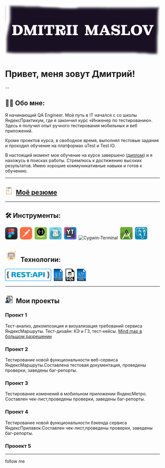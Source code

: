 ![Header](https://github.com/QAMaslov/QAMaslov/blob/main/assets/header_1.jpg)

# Привет, меня зовут Дмитрий!

--

## :man_technologist: Обо мне:

Я начинающий QA Engineer. Мой путь в IT начался с со школы ЯндексПрактикум, где я закончил курс «Инженер по тестированию». Здесь я получил опыт ручного  тестирования мобильных и веб приложений. 

Кроме проектов курса, в свободное время, выполнял тестовые задания и проходил обучение на платформах uTest  и Test IO.

В настоящий момент мое обучение на курсе завершено ([диплом](https://github.com/QAMaslov/QAMaslov/blob/main/assets/Dmitrii%20Maslov_20232QA01427.pdf)) 
и я нахожусь в поисках работы. Стремлюсь к достижению высоких результатов. Имею хорошие коммуникативные навыки и готов к обучению.

---

## <img src="https://github.com/QAMaslov/QAMaslov/blob/main/assets/cv%20-icon.png" title="CV" alt="CV" width="25" height="25"/>&nbsp; [Моё резюме](https://github.com/QAMaslov/QAMaslov/blob/main/assets/DmitriiMaslov_QA_CV.pdf)

---

## 🛠 Инструменты:

<div>
<img src="https://github.com/QAMaslov/QAMaslov/blob/main/assets/Figma%20-icon.png" title="Figma" alt="Figma" width="40" height="40"/>&nbsp;
<img src="https://github.com/QAMaslov/QAMaslov/blob/main/assets/postman-icon.png" title="Postman" alt="Postman" width="40" height="40"/>&nbsp;
<img src="https://github.com/QAMaslov/QAMaslov/blob/main/assets/swagger-icon.png" title="Swagger" alt="Swagger" width="40" height="40"/>&nbsp;
<img src="https://github.com/QAMaslov/QAMaslov/blob/main/assets/CharlesProxy-icon.png" title="CharlesProxy" alt="CharlesProxy" width="40" height="40"/>&nbsp;
<img src="https://github.com/QAMaslov/QAMaslov/blob/main/assets/youtrack-icon.png" title="Youtrack" alt="Youtack" width="40" height="40"/>&nbsp; <img src="https://github.com/QAMaslov/QAMaslov/blob/main/assets/Cygwin-logo.ico" title="Cygwin-Terminal" alt="Cygwin-Terminal" width="40" height="40"/>&nbsp;
<img src="https://github.com/QAMaslov/QAMaslov/blob/main/assets/android-studio%20(1).png" title="AndroidStudio" alt="AndroidStudio" width="40" height="40"/>&nbsp;
<img src="https://github.com/QAMaslov/QAMaslov/blob/main/assets/postgreSQL%20-%20icon.jpg" title="postgreSQL" alt="AndroipostgreSQL" width="40" height="40"/>&nbsp;
</div>

## <img src="https://github.com/QAMaslov/QAMaslov/blob/main/assets/monitor-icon.png" title="monitor" alt="monitor" width="40" height="40"/>&nbsp; Технологии:

<img src="https://github.com/QAMaslov/QAMaslov/blob/main/assets/restapi.png" title="Rest" alt="rest" width="150" height="40"/>&nbsp;
<img src="https://github.com/QAMaslov/QAMaslov/blob/main/assets/json-file%20symbol.png" title="json" alt="json" width="30" height="40"/>&nbsp;
<img src="https://github.com/QAMaslov/QAMaslov/blob/main/assets/sql-file-format-symbol.png" title="SQL" alt="SQL" width="30" height="40"/>&nbsp;
<img src="https://github.com/QAMaslov/QAMaslov/blob/main/assets/xml%20file%20symbol.png" title="XML" alt="XML" width="30" height="40"/>&nbsp;
</div>

---

## <img src="https://github.com/QAMaslov/QAMaslov/blob/main/assets/project-icon.png" title="project" alt="project" width="25" height="25"/>&nbsp; Мои проекты 

### Проект 1

Тест-анализ, декомпозиция и визуализация требований сервиса ЯндексМаршруты.
Тест-дизайн: КЭ и ГЗ, тест-кейсы.
 [Mind map в большом разрешении](https://viewer.diagrams.net/?highlight=0000ff&edit=_blank&layers=1&nav=1&title=yandex-routes-mindmap%20%D0%BF%D1%80%D0%BE%D0%B5%D0%BA%D1%82.drawio#R%3Cmxfile%20pages%3D%222%22%3E%3Cdiagram%20name%3D%22%D0%BA%D0%B0%D1%80%D1%88%D0%B5%D1%80%D0%B8%D0%BD%D0%B3%22%20id%3D%22bljlZVKTWj1k0_jk0uin%22%3E7V1bc9s4lv4t%2B%2BCqnamyChcSJB9pSU7v9M4k2%2Bmdne6XLtmSE8%2B4rYzidCf965ciCfDgQgmyBAISmAdHpkmK0ndwcM53bld0%2BuvXN5vFp49%2FXS9XT1cELb9e0dkVISRFWfXf9si35ghmKWuOfNg8Lttj3YH3j3%2Bs2oOoPfrlcbn6LJ34sl4%2FvTx%2Bkg%2Fer5%2BfV%2Fcv0rHFZrP%2BXT7tYf0kv%2BunxYeVduD9%2FeJJP%2Fp%2Fj8uXj83RnGTd8e9Wjx8%2B8nfGrGj%2B8uuCn9x%2Bks8fF8v17%2BAQnV%2FR6Wa9fmle%2Ffp1unrafnv8eykeyp8%2F%2F9enj7cvP%2F%2FtDf3b%2Fz79K0mvm5vdHnKJ%2BAib1fPLaW9N2o%2F28o1%2FX6tl9fW1vz6vn6v%2FbjbrL8%2FL1fY2qPptvXn5uP6wfl48%2Ffd6%2Fak6iKuD%2F1y9vHxrwV98eVlXhz6%2B%2FPrU%2FnX19fHlH%2B3l29c%2FbV9P0va32Vfwp9k3%2Fsvzy%2BbbP%2FgNtr%2BAq7a%2FdpfVv%2FHrLL%2Br9jv9vP6yuV%2FtOC9pRXax%2BbDadb9WnLbfHpC7Fok3q%2FWvq%2BohqxM2q6fFy%2BNvsnAuWhn%2FIM4Tl75bP1afgyC%2BILNWGNvlSHMk36J50PaqThqqF%2BAxukO1jBwgL3RQecEHyIsb3F3jmVK%2FeLYf87fF05f2I1xV32Z5u%2F15M6t%2FJvXPtP5ZXlWY5NWnRNtfi2l9ENUHm585eE3rn6T%2BeaPJTSckW5R%2F%2F%2Fj4snr%2FaVFj8nu1FckCsdjct8Ky%2FSZvHh6fnqbrp%2FWmvhVd5ghldHt8%2FfwCjj%2FU%2F6rjn18263%2BtwF%2FKFKHkcKn5bbV5WX3dKQ%2FtX2mi4Mra33%2Fv9iDMN5aPYP9JUL8ISeAfinS6c%2BV2i3TeHT3BQg5DiWeWShwnxamX%2FVGYsREzC8xQUJhlRo1a5FyjNiqx0ahCVUIdW3Ade0KF6UrN4eDUXO51yaDDloy2L6H6n2GHS1f5MqmOf9gslo8raZcrsiXKstMvwMJ2ARIa1AIsjAvw5pYvt%2Br1vP6pLMPGvKntmca8kS5B4JJmLd%2FUf50CS2nertxujef8VgT8nAOzSrxXAt5lBnRF8y5pd5%2Fu2cStmnNuXZpYDw8rdn9vEtllVtwhl6YURkxWMiRNJ6lnNcPZjVHPHK1nMGeF9isaFpSi4Q9u0DSKXkmBdmkWa6MqMuA%2FEXDmDVAeyk0Y0EBTSZm5dLBsxEITspzcUcaG1AxplgypGcrNL%2B%2Fev5%2F%2B8fz4w7%2Fffvn7P9%2Byn79dp341g1%2BjHdvSZTj1ZrWbUdPt7QFQ8%2Fft47A0qZmGajXmDKi5W4OdVhDws9aSJa5%2Fcs%2BrPa2%2BtmxewwvFfcSZGTgHg6vqZyhmnUMnHSfdVc1bl1OXSnmFK7VsVLwFy%2BjCpeK9rnSqpHhxysgEeTfK%2FHBc5xvcwLYkC0lPrS%2FMdPg1RVgSrCTL%2BI4%2BECOO%2FZBuMQjRQDEVXYjw4ELUwwLeal6%2BMPhrLqFjCxrXv3qNAbXAqQgCOYlE9hEaBqI57VI3HyrBS4rMPx9wVrzjiTUA%2F6b3250sLK4eFyNqNt5CWLwLf3BVud4AP4ECmqR0oA5dKTctH8B7QIXonvFZWTv7F%2FSp1xW1tYdOHmzusYeSQt4wE5xPqHKb0xlERn7lEugVa2BxfvJssKPILZ0bjoeRtAaNBrbJUbceBHuqvoybu0316sP2FYhBwKBDDtITBgg0%2BHQrEoXTSlgy4WkY%2FnbfHmZUCf%2FWYkAAGdlyn7XpU9bGUJFwsvNS4ZOdfpIR714hp80OQC9ixCgJADE%2Ffvz5sn%2F2%2BysZytrNZWs3JdbWruFmRDGdmX6z5jtyxiVyN0FSIjDPSMkQuOlJZdJzEurEok4TKRlJhL%2BYgpvP2uyFLvLWY2aEkrrgU8ExhaikeSc83jQcNbMnLS4ZwAVr6W9MlgRxVSqLiigFECfwXLZIgM4KNCjQZpfbSyLKibcX%2Fi3C7cX4acNK3OePrS4yXVtPee6mnt8JS2hgLum8PaieKRZlKTlz1WlTclXecOdA%2FKkEF3LdX51ZbSBSTup8XNzS4mbV4h7SLzQv7phLQ7gpuVcpnDxr4TilQMxKwSbLaSc5A%2FObWvc%2FBXlJjRtZ37%2FVAnrY60LXapKzACwuM5W3fzPAWkz%2FFlj4UCqg8FBZa88121svNcjdFxCEJBUZLQKQih5mb6otc8WVgwQvLyiJBLi0wP4pWdpD6kHVnUt5OGZ3aS%2FffrHEn2ZRJSG4S1nMFhWztKi8BTZ3PrYjiwpmdzcp5Q093x7J47WrUhqCXdWTZKnnAVUbJFv8uv22n%2B8%2BfxJf1OXhpKZG4qLwHlJJXtljZHZYg5GJKabdhNJEpV0KzGpRXou2JfedRlBM8pmJ%2FmwY7ssUoSREERoLOw7cz21z8pOhcvKJkoOG88QyJ99wLzUBHBXqvRzH5BK%2FxuLJyr9f02hLrQ1erPKHbWcAQ21wtlqwlQPx5sWje8X79HWOZpHEhD%2BS0JpsaJHM9W3Wg4yeVtZeK%2FFnJaNkKBlVquVxrsmo625zu%2BstTtU%2BUJNBdp%2Bv7h4GkYvhUSyS122j%2B%2B%2FkWGOlPZkInv23h4cH0tPqht1tu98axeXhYVkM2%2BwCJ9SzWc53VzP9wpuYNEcIktyplmCx6zPZdWqCp8EYOLyt0oIJOo%2BQqCXAhZxrFyqJLzBMwtoLLT%2BCcyY3VHklSm%2B4SoAt5TV3Ja%2FkSHlt%2BIgCkIMlaAPRZO22rR9ujpZdaxEMpQ3r2QhiltgJIpeX0wviQG2UT%2BUvDmg%2F7beriTe7%2BjjMEx%2FuWCC1xswQXzK37wyrQDz12zX5XEALq5tU6jc37lxAC0w9nhWj6g20k9P1x4EWc9cTe9DCSkNNY256Yg9aWOXgTKcQRtB00MLqRM68dL04O9DCyiljXsJm3r78sOqm2G5iZFwxzQ1xYEtmpDZslloeFmgjtWE1cyCwpdaT8UxApAAGMhIQGmAggiBqjIxzRLw3knl4uL8vChMVTRkt6NJluKDgadxtuOA69d%2BWhJ0VOyKDtlw9LL7UmbknXsSZbSSgCMyXOyvWJDgwA1PIZ8WmBAdmWDZRdlYsS3BghsVzZjGzL9agEd4rPxTUiNnA3dEyr0nKgdV4SiKOSzvV31g8hpThV%2F6n4mVnRd8MpT8LW%2F0ZVu5DdlasTnBgBqZWz4rtCQ5MEhaYZ5XgEhyYYQUJs5HaOQbMsBJisrOidnyBRlBg%2BtTUYXenz1GCCZHtsMmL9TMSIvsZ15gQz35G3lM5BvvWNuDtmLCsDW%2BXul7KsZDuPkaxgIMYBuuo5jFGQjC3iLhMkBx79z55GrLaKBuWwWBQlVWCOJnoYIxBU9QSFIo5Xt4hQUmZLZTEGZT9LJAoixKLHSzqaDDC1svNHUamtpZKmDkBCzAedDAKYAX1tJdUNrJmo1SKZePZtnBuHdt3h5SpnyQsVhbtq1wMMgwaHXtK2x06poQb0JO92490hu1icSHWLcHc4WJo%2FsebRDTN3%2BgshUXVSB49QjQjfoBhJEGhaG%2BxuwPR0LNohuSW1zybzZyvxk33V044ONStE04i%2FFMJFLU%2B9QYOYxA3mXLB3KHkEU%2Bzk9%2Bxa%2ButNLToG9cCx%2F3AyUG3k2G7qoQj%2BszaPGPOJL%2Bfctrp4LSGtHE%2Bh75GlEUkhGfv4HhkWDiQFZnVTVM0iQIPAFrqSjp4ptmcuXwanDUp1u9QnVTCkdHr1FpInfVLKUw0G4RIgAw7kGyvIAmHExJwg0AYTkLGNeE8pbcNtuihxJhBqXQaQsCWayokIvBS7%2BAZSLDtz3bTruNuRM%2B4uVRAMM%2FL9weIgfEi7N9f1lskUPdSt6vgvqwMYax3WAJ3%2FESyFTszdQZUaQY205tWBe9ZunNwGqC1u%2B0b1pAQoBrgYxu3e9NEEn1X6J4qAzeUqfhoZJmnOe6T5Sx1JctmfrDQTbejvR1V7BTvmzdFMzh4CRAR6BkKEUdy5dMOGS1l70ixR8USml5J%2FhUccwclVZmqJ0JE%2BmeEM1lP%2BH2m8jKGl%2FAhUrWjO4lmSRWWKwojZ0uqh8gdjS0VvIznyQhnx7utZaB5VVvL0DjlQvHgg9n9wWFkd0dLa7S0DpRkmvu2s8wU92hnjXbWWS4ojC1XlEM7ayy5NZyHWofOoqVFWEW3GOl27ojnIXiG1cMJ84rSEc%2FX4UnDqgPEPFt%2FxPOVeIZVCojRWKV7HJ4kMDx7Uj2xye8E6bjbc4qtfUuE9S6G5SrReeFfIq10At7KnQm8TFf5MjGZwDm5o27nR6Qok0zgxHbybeqKHhG29biEpbaIxHYJ47BqQMVonBHPV%2BIZVhkoRmNR73F4htWxDaOzqusNDk8SnAl8VhSSP9xCo4rwWVFFHnELjBLiAcURtz37Xlgt9MSTqykNMFQ0d%2B%2F93S9Xd%2Fmdyftz3w5Y9f4ybN8OWBtxf0JkTNW3SuQ7lwNfTeTtMlFivDF2i1KOkHV1E3WIkomaEcikUgy4Cz02gz1BwnxHwcwBpEoFEXJcvBYSvFlqD68zEgb35HvZgGuMW8OKnVxezair9okL6Mx%2FCbDwRs1zgxEgVfdCHwdqrMgDQM2QQ9ax20rmzZHZNq9oD6TnqSD5YaBccV1xuuJPvsXYFKC6E9qgKu6stxRnVaEiuWZYP6mPL%2Br8p85l%2Bgn6Vj3%2B0%2Brr4wu4rPrtJ%2FCX7qLtL658Lp7Qt9fnyk7uKreXvls%2FVh8F9FFTx5AjRYyaD9Ve1kmS4U65fCfRt57fqfnQ2p1qmRSf6BgxPSv6rFe8z0pMyUBimhJZuFRl1yOlJ5Mt4pnie52qw1CChDwNI0O8BnQ%2FvZQFRi%2BRqGlBa9zI6YeQ1ZeWm83iGzjh03ZRf96hGwplCyNtJ%2BrenUq9ICWJIjXNM5xYheju8ShW%2Bpns5EFWT1J1TekQUtXDuBLA1sHaHsV548SN6j0Kxmeu3WQOioKMfmP%2F8L7Wy6XyPWHpoUunzl%2B5AlFlKYCpKJiMkzRM34r1DE4UWHYPGbPvjsKTRxWDwbN3qKofza6wjwycMJUr4KbaI%2BXgNTUFiOTKOLVE1Ugl8ixftb5WL7LjucF7ynBLcDKkHo0d1GG0BA61hZ8I5jYrj43lnVLBTmuv110OSV9YAtmStZMrg6fqIuP5w2axfKzWKPhbkS1Rlpl2WPfZ0OoOm%2FLp32B%2FJab91R1rSg5h%2BscaW2Sose0q6mdD1tnKdQjdhze1JhSP6LjWNpyIBKaWpqso6XGwtnpatJ6qE4FSZj0DN%2B%2FrxaAH0tKr3l1CNLN89f4wgIr3oMbVkC3l5pW%2FohaetDiQqCldUhURme8TNXvTKx4Zyiz1lTsZ4rWzA8mQfSB%2Bt9LSW0tolxhMihSoyQQ8pNPuLiEJXACVePwJzkbgdE8UyVWeurc6Cp9R%2BPhoCI%2FCR3odH2ThngfnU8ciOmniX2%2F1TG%2FC4OcNFxrU7yuWsDu7PEijU27Cc81N4oPkmvJMuwmUJnHDrgWcO5m5v1%2BlDw9enMFrwllS4Qxayoy7OAb1G8cQv%2FiJq%2FLv1SLN4iooepv6LS4%2FG9gCizJRvzXH5wIbDWy1JWYPtNB3yBLY40a7G1ppPG5v2AmD4iNWuDK0jKGJgmV04dLMulYyF1NqX6nnbM%2Fklt55rGINNFT%2Fc7G%2B7ZMWA%2BvVkpAR0SMRDWynTXoyu0qgbefAZxFEh655MdC8UIljoLKRnYMTh1uT6dHjoTV03F5NYbtqaWh62G8W1tngloSGW9zuqDVuWWA9sBK%2FPc3OBrc8NNzi5hFscSO8HHN43J7T739a%2FPC3v3z8dPfdw%2Fdfv%2Fv0x7uHa79lcAGilrL0h19%2Be357s%2Fmx%2FH7z89vPOfp8TQJba%2BYUlt3kz56q%2FyH6K%2Fl0CJSqaMugqjt%2FIO1JIUkAhrCrhwh3HsTATWXYnTZm8snJ0QzL%2BKYJnvh3%2BtKetI3%2BMS8iZm4osBJpElNZFriYRINtQSfEP7Z%2BCboDy3NOkvbvjNRLbYt6Ams4mZ7VjIMLkQHe5TMYITiruktvsKXeHJ%2BeBz%2Br8kpvsJHQ5pCkPWWUkUS%2BAy3Yy5R6PZZ7zyNLz2o6ggrzYpU%2F3JthzlYLtho26sqs05tYYM1%2F0rOaqXAxUhDapnFWreT84VYENomB9bBkgTOdr1u37D5f3T0MuElvJ3xNiPfkNXZW%2FdkCV9HEWkUHFkDkT35cqQgG3agusFQkUMVSKOEV%2BybHDrXKWXNzgWkV2%2F6xOAuM5WFnRc5dihSw0MxI0wyNC069PZdtQnRw8rhN7Jy6AePwJRcHGJDfbaDU1ohUBg2HrPDeS7tua6yNFkLEwFvYWD4ItEA6oeUDWVbYho1ob8SzGErYlC4B30zzpeFJnc9iSbnW33t8qwkL71g0qLVcTUXhbDWdFec64NaZWxtQgTFnrKcz1%2B6tU3bLrqFzJBYv0jrQNHoHgwFHyKIt0u4d2W0wJlDNgAqV6Mn9b7RnRcEOpxoya3KW50GFohqyHnL2ENVwRW76lIOpE%2BQMW7TnG5XDYcqBpNnEtqeaO%2F3ApRtIE8bXpv5QemNSvXuqsdUj0y5RJCfRRE7ukipFFowCDi3%2BQxsTxRuY0Nr9hiKTOiddjCIZqUgGYENlryoh37njugPWZ7lHotR%2F80R8j9CZZjQf40fFARxPSPAIXA93DK1JSBPyhtAtP4e0kKM%2BuTXlWrY%2BoajvXDav044IK51Sxj7H6SRqdRbxXp6VWQ9jHiDnM6ROGpj5D%2B3mulkm5%2FdgfcrwMAzx8HZKpTGpYqdk3vHp6frpdwp0UCAx%2F4so6oY0uXW1UR5YY5M86oY0B%2BAWWCAl77Eo7IKcF6oXVevi2rZl9Sn0Yrn55d3799M%2Fnh9%2F%2BPfbL3%2F%2F51v287drHPfyyvTlZfyaQlOKPbO5LLxrKTIgSLxmDSbcMKmvKubAPcPAPatdvmIGjpDuSNkMu3LKofksz2fKEk4om%2Fgv%2FsqjbkdUJJa7JM8YCWYd%2Bw0Snw1sgUWCDY7bCJsBtsB2zcJv4c3ZwBZYI2E%2Bv3GEbTds3iqRzY7FiJqNYxFad5eiJ25nU4Eqp3lL4SLM53LzFl57PRFIlHaJB6JFnDhnDq6F3AKc7y0HnKpLCNI%2BVC7nJ9Tnq7mZ4g7wjXL5wZpkhsv0fdRoJUsKa9%2BHFx44ENmzSsI%2BuaaxTrXmPnkwqsaUan1wBWzDUwhVUgIy8QZUTIDxfIeUZPTHP7ev04GrYPsZy13JRK7UgVbehJH3KA%2BX8bMvbzpKQAerEApLIA11ABjbhu9TV8PeRQvsUc%2BdU2Sm8J1WQJChm%2B72J1v8uv1aP2zhcJpB4DNHKstyGQ%2Fb0lniDg8SMR4MKaq10pi2qtUhJD0JwnCId6P%2FMqDOlEobUf7L42aSO8ud1%2FaguI8xsxHmmw9W%2Ff7wcH9f2T0%2B0uWI4AtasSDeixgIMjEYSoKB2HrFdquUIWBQmFVyg8%2B1WRUSkDQAfduTiXyrNZ3A0oKOBaHEv%2Fo15fgoeeCJZKhGgk2S%2Bl89PSkiygbWbJCKvR%2FNdkVtZ2Y4xKmHBduRPBwHNgmyZJYdYmNik2D5IO6mmsSCCrH0i92hgg18iuSEVcdSSLwJ824KqDtotvOOP7FgaGukO8TQwG10JKocl9tRR1b9aUp4ymEJbHYeP6z%2BenPzWt9NeILwTyXQy0jSAB2pJpcUt%2FOLbApCiPqOImIpXS4cFMgkw9CliMEKX%2Bd2ItbI893nT46ZvJCknRFqJ%2B3MnbQbmCMbT6a1mSEdIWRSXxfKwhHCIy6HsorlFmXawoHUx%2FbnXJco8AAgei%2Bp3ZlmYObyaQn47GL9wmeLQ0ZTZOkv8LGjDmS0h0rT0X2VEmy239eTaPDdlQmBfbGLU2rPQzR4JCKbWhYtO1SrPblKRpE9bg%2BXxBcWxM%2BB1kyvDKZKAvQZtHEyINnEQvgQiPkJcYda9oY%2F5FSWe5ifBBlPQ4BRcJz655T7Uh37nYrHFRlV%2FZuUeMRJLEuLFZa7AUbOgtae68L8JlURYqgL2x2BCiSpSkz6HXHbg1tYSe4Ex5zEeAhuYc3bIvis5m15xC0LDLezas%2FqEbewRhsISnLEbQ9uYSV7izuPuO3BLawxVYTohMaI246gVDC4ndU4KI%2B4kcBwO6sBTh5xC8zvJiNfYodbWPWuhIx8iR1ugfElpCe97VRtasGfmuKYso6Ptr2PLjUwiQteQCcCk5YJcu7yuUlPghwML8Bi76kWxBDRBn1oHdoX3NZzxzMQxKDt5Q6l4X65usvv%2FEgD40XbPDBBrQedUlEd4kAietLyYJBtbgovKZmViGeEzWXpQF1ZSCzA8skP%2FjLCqCmr73x2ZhnE5eph8eXppT5rWW4269%2Brg8%2Fr59Xp93DMPZj9e%2Fjp22i1l75bP1afBYgX351b8coQnpCs%2B6cksTSfsb1JJ0f6ffNMFttMLdptvgPtTrVEis9nJaTpvz6%2BuXl6ns83y3%2FM735G7z6%2F%2BZ9rjLxEaU5t9XE5gBLT83m9WX09zxN1tOUA3AJjEfmTmxPpYXYL34Qj2XgzkgxZRWuUlripQmq%2FfQYWeuZPbkh%2FU%2FIn5VJngjQHCAPPRu7fpbYvEdZyLtvPyjnGrP3mMTLgjyuDx8UL3cObah8KnCwlIlP5MdzpkWW6ypfJlbHXSZEtUWbs0pWTO8pcdumqlL8yXkbMIh3CiTermKhZba44LFSMt33bDFvUpLY9bIm34J8Ztqg57QNg8xaLMMMWdQrgAUrSW0qSGba4fVJ72LxlJJlhizoB8ADYAkvcpKauMDvDQW0fPMxLXMRkE6czSnyyDCQ8D4BGnbdJbcd4kYQEpSU5cTfCtge2wNJtaU9npjFEaqtDUyzr0IIUkwL%2Bs1Oo5AQVesaVyRVFpCvTkLhkNvPCcs2TuLl2a9QCyxKkPdlmgmoXddalpDkj0Y04K9JJwZD4ZxvScqUcadw%2BuWEkhDlOHBbdTON2ya1RO7lH3pfGo7TTx0mRTCjuTKBMvuXpsm92f0OqUZsDLYyAhdrECZt5CqCnkGrUwv4x0PDVDaxLVd9JiibEUmUnE55wdnrjKG6OoLBd%2F2Hx30ncFIE1aqExBD1J1DbK1NgVaC7lb0nWMeq618WlWBmx7OTjUq1S%2FfuOaIHyTWX%2FAg1Kq9KoiQJr0ALLc00MRQyqiYns1GwkGhKjZMICsD1p1Blq3Ibbu97CiuHTqPPTrEELrTcFf%2FDoqwE0bUhyJgWZfPOoiYFx8bDiTr5yiL5yzGcybzn%2FZjyiZkjtYUtD03jErPH21WCcvhxi2%2FK3Lky921Sv6nEZPy6%2FbLZ%2F2D4W%2Bs%2F39Tnb%2Bve%2FL37bfPhT9eLPTCfmLkQDqxR3nhtUbjZov4NEb8S%2BHe1YInyN8u3%2FiGPTgJbA%2Fsvb92zlaMBxDx4RrDZRIiNI0wnn2iCIzNG%2B2QOi3pq8AQ9fVy5MA6KMD0CUohFRiCgLAlE977RBEm8JecOyHEGUQCwqP98%2FiHpaHG6XJdm7LMmoaCGiBSEhIKpn5pB2WTa75i5Ex61TRjTFkxwPh6jRxUkNFOoluJyGOKH5zDywTmv8yV%2Fju7yuclxdfdrvigPzbuu%2BvLxsoXv%2F5%2B0vF7lcNV%2BlSOmEeHdXDOv1vey37ui9hnbOu8nbfgEE5uwgcD4C92Sg7ZtROhVBxHwyPBwxJZLhjbPfX5EhL5z0i601KojiQTNkNAtyU5O4xJlU6hTzBUglZH0Yl9Oa45EktH%2FUX3eT%2FNSSXteCtE%2FefL3Vz1R%2Blzl4sDkPdIpxVcIMu9SFgqWFghHJjfrbtFKSdJI566fIzcCRcbI0m6kCJKKmJk7DOkKpgTYcGafXIkpDQFTnEEfG6RAQmWHw78AQGkjDkW96LZ7FgNxED546fziyTa%2FFExMk8rk8QqoTiKOnMHoKIbnUmOBkkoC0oHxQp8FI0%2BZR9xhLDbV6PWeGlTGZR91jzB42vgeFAlvU9cwHwBZWEUcedbreAbCRoGAzjPcZYTPBFtgMtlTPVhbuV2Olti8y2XQVNjg0VPd2tuZDgw7O0VRuCKuCRNftWAzbrJJvg1dvsmYJm%2BSZM9HRg9w7KfA0dq4tkYGsEJtQg1syrC%2FP9Fj0ARx47PSMAinBQUCqB3J3k%2BBkRFFCkRaT3D%2BKREfRmgePPjilQsqyECDV4432VPi4fSqQ8lZK3tIued5nnD4Pa%2FGw4PPCclVzMsJmBZs3V9UMW9TdPQ6ALaz5g3nUTSIOgC2squk86jYRB8AWWDcdpidAjXxeQHasIaU1N5ckGJO%2FiaPlnkUdmmb246%2FCsomyqEPTB8AWlk2URR2aPgC2sGyiLOrQ9AGwhdUiPY86NH0AbIFNLWN6IvhoyoZlyirFtRhNEPhHLI1aZxWNTE89v4g8ZcLbVJ04MVkfzZK2icYzkVOsNKWOJr8Y57y6iTtuNE8nXHa91iIyPR0fxI0w0iASoaNosEoSNCGWKeAkETF8B1jp%2BVajShpV0onEPE3xJDNU8A2vkvTcMKiSyKiSMEP5JAfzv2xT%2Blxqp0xPBhu106idXukcqBKf4WSSk4P9A6eKKtNz5WBmXHR6So1OZDmaJMCnMwUqyNBaSt9cik5VkFtp%2BTZaIRa4KqfkgNEQrgDK9W0EYw2hi1eACjaU5PvokYFh0nVftbynaaxrSduwkoJMqH%2BYiAYTjRQigxW9TezFIS0qPccXWKZgbakmbQbsX2hrwwkfRvs6GqxzWhibXwwMsJ5hQ1B8m5tC%2FTNsTGJxBY15sNm5t8HdNWPPorQ0rCQHXoUUx5fPKzID%2BfJ1y27nrjPOThlIb7JCcQpQWkwQ0xWnq4bE5qWqB5AuYO0y27XL%2BYRA1q4etLZeuzoziiwSII7oHf5j9apazhfdQVyjWJCRYhl2xZ77kLldkzItdtuwxrnzaNelZ5gdCZq3%2FLJdzz2aSMEpXCIrXELTSWHIsxlU4RYX4c0YRoTvZvADWavY4NkHaxNd9jwVZXFSzvD4W5mR1AWbF4a1k8PCSsovIikLPha1sGwmfIRvOhpNA865wokpU2NYveylgvywb%2Fh0y6q99N36sXrfHd37UpRMKO7aUivd%2BRqN0N6lA0C%2Fcc4Ou3Gjk7Qb18iKz3uEYjAwiMEaaDGQVqo62NYq%2BCatikiqlc0rxL5FbFjkVhFJsfKxqIUVRMAGgni01EJQzbwNodi4MzLh82L9qWYDGxq89bZ%2F9Vpz0zzHLpTVewQ5PZpT7tcsSwvj1O9B1yxGXhobnHiNEmtOOguNk%2FYSEgjEMDoAtrAyo8gRoYTRMHKqZJUGv1lCJ4aS7YF1LLlEw4ivLgvDKKyGZ%2FzGo2EU5prNKTam6A%2B8aKMOCSJD89KeM8PqryaeXK2dmWvLFmul52xfmQws5J2BW8F6Dd4qpajfq6wLcIqsO1LUfy2bv%2FJK7hL8qajvU9Z15Abi7EKWfU4SUe3RrnyRGCBVf2S8hOfU%2FZ52y7O59kqRE6DkZ6IyC8k1%2FdDOgze51cSvuRVvD2AwHGdAwESnAfgucueyVrRgV4MEPEwpTnuzvlQpK3IsCv93SRkvvRhIxkwhcBc6StQJKoI60%2FSVOAFJstEaMJcpHAYVlNFsQg2kjDstVG5%2Beff%2B%2FfSP58cf%2Fv32y9%2F%2F%2BZb9%2FO26p%2F5TaZ%2BiSMZM1j5zjiuVzVOhYjLp2k5xbC%2F8T%2BlGreYQEkGA9GVArPaWmRr1lvhI0z%2B5lLQVXqarzCRpBcvogjmUtOssk2OpiSnjzVTnmDLBEZ5cyDhBfC5eqPFDGDqTGs%2Fzlrm266nV9Z0DtTzvUdTQWgCbRSwLJ2dm%2FezIN9wlSyp%2FwAyG3oXCoqYkBQEL8RLKEB67%2BMW1x2788JmlHvSWF7LrqUc9eKgeTGkAC64nPSRiPRgELKa4P5Kbxwj%2FgcqsACQbDnJGhak%2FlQ1%2B0akQ9ka84W6l7K50nknjq2TgOJHfSMgXP19ydRLwhPy9pI%2FW37rREHSDz8a%2FwCnhxB78lkrDM1RnVhcaRmpWIvayX%2FSdSS4mqSy6rEhN6QhJYhBd6kp0sSk0g%2BT%2BlzokMwljXTjac4SfqdB0SBPrKZAJIrmpF6rHGI%2B3tMKQJ5Z9eNwZcyRiY84%2BtOotsmo2CPwWZJ0JaLjw1mTJjJrfMY3hoWY%2B0Vuc0wya32F75wJaWLSfoefzCJp%2Bojf1%2BJx%2B%2F9Pih7%2F95eOnu%2B8evv%2F63ac%2F3j2IzzdituvEsAwRY4pX5a1B%2F3Pe%2BmytLwCjYSV4zY9fqOVPdAbDt%2BXfE%2FzU%2Fb454BQEKQjTKjjEnQdHZXfddXTbJ7IJphKyCco8I5v4TanzrEoNGXXm2H9YNksStU9nDZq3Hhtm0KJ26WxB44ouENBIT%2BYqzPq5BZZJAtjLZissQPRMTDPB4EI401S2f9p81CYBNe2MpaI%2BDWauFjXdWtTvUvJ8s4Lfp810BYmsBThe6jvAxey2MoOKaZZNUt%2B2VBo1S2CbG0TCUt6kJzuoJxalVY%2FUyy0BixeDZUjA4pVT0ItboAGQtOpN7yJnCB6RamgKTsLz%2B%2BI9MMA8v9jMQdWKL3A24W0i9iYPEhGMPn2GatS2vKH3mvlb8la3uvO5Vc3ST4u0VSi3nTYpoVnAA%2Bbtr81pN50GKXkNjFFJSWFdODYRljEQEOFHh%2Be1911yydFcVWdgUikNaiiDNSkNRkRn8tPz3zFn6BHbFD0WFpfKk0JG0HaBlgYW0yUjaBagkbBAi9qmslaPYQXiSU%2FXSmHbiGjEVDZLdhs%2F3MFTPSY4NlorH71Qe4YhOUZVEDrJk65NqaU75C4P2m93Q2XdkoEXLvdx9i%2FcsAIbud%2BBK361rT1oYRWM8OceWttG50OmavdfQvIJyzuda%2BlOOlO6tIfL6Gu9UAI6ci6TkjtqCgTfQbrASNuro6E8pm1YYyZCHDdS6ONSxYN7hUGFO5KYXVVqa0DTsFR6ErOrag%2Bat9bQO5%2F7ACYZBpZgO6QboFmzNiIl9G7pdDZ5UBo0qTZY7NuVoaaaThe7ag6kYQqCByDFoN15S7Db8gBhG9684SKC1Du00gMjn3WtYhv5hEGLi3Wbs1SVMNvB9%2B7Eq6c29dTiBcPcbb7K3I3oqK0cYxGllBlHTg9r7vW04TU17%2ByO8OYCvakT824rapVPvlN2yk4uGkcAOghdBPQyJUPfxjJmnBIzbN4T2aVnoLdfAIlJgdkCA9RcL7VbV6JtXTkwZERe3GXinSv1AgWl1h0PnJWNpztLBo6DuwBwlyAhSt0LGDg5BftObPLAmDUP4E4eejJpj5YH84aRd6ogHqDzwjvKO%2FMkj1z1M7C0p92iLi%2BW0VPxxQiFoNnNDkMBaXtI8MNW7DlH9DIBKwp1QQaAFzOZ5Hw53YjOQ4Ad6l5frCOuIlVQMsH44Pi1O9D0oBpJJiiZ4NwQJL1UUFg6oSwgUHQXZjssCNU%2FMKGJobbjQqGptqLAFkyPv2E3GKDUi%2FMuBDjNRkwt20i5Q6rHE7Ac4XBQFU0cmGLEK4L9gdpj%2BFuCCng5aNq3Jv%2FF2os6kDkV7e%2F9YdmTxhG7KlUbvmKcUesaDndo9YR9oXmfALRy4HgrCTXHlxRFAjzBycT3KjVoxfMbFcAMc7jNJ4aVa8F6YvIWKtJt2V1d8Lt9l4gWY1pMaBZO6nkRc8YbX6d7F7S%2Fqb9m0HSmawRNBy0wLWxiosfMc%2Fc99TFhaEJAuY%2FvzHOuTUaXRQYOI5W3w7adKpwZrnxw%2BDEOyx4WCOSvwpB%2Fl6sIuiCVUbgwuiAQlNr6MAkSw39PLw06pw6wf3XE%2BEJRVFuDVoo49U8YZTr3jutBjGj7r%2FovoUQ3ii8FE5oHiUkPy36IlpU2zqm8wPZaQu28SqWL1Az0pGLSe0it8eCIm%2BJPV7S8WOnR9XKa26fxJoJ%2FPL0AWQxd3rtNw0KBJCoYKcfLK4Y7CzLHzXXP5kqJb3I%2F08l9boldIABUpfYCAOD1RO8s3rimQR1mySS3DFI71Yg91U6WeMJ%2BnHnncJZNSAz02b30FAQd4YQUk9zWoTwNwilLf%2Fjlt%2Be3N5sfy%2B83P7%2F9nKPP1z1MkD4UkM%2BPM4RWOF3YnZaD13xggUNol4tV%2FnBvgpbd56u7B5fQEqVt8jUusD1T4AjVnh4jMG81A6YK0lCFJ8MutzuiaLHAO%2BRgQSO4PRTQ7pHDYlapoO6xPBoVtjzG4Iay2RsLyoRa8r6nQPnN7K%2FLzZc%2F0Dqd4cXTYno%2Ff%2FOHUTHjqEYTY8TkTTOhzDTgdVhceuj4ceD3vihYMuRcJiN0PYoT%2FpyDXVFU4ojZFWIiBazbLwEXQPgJsHRbJwepTOIx8AApuP%2FFrmwtyxoPyP8aRcOUDq8YTHCCeKFp4bw9QuuyfDFdu4SzS6BdlYONdv4f3GGCkXY4i3sqv59EHGv2uqmvprqTz%2BTLxU6id%2BaE08uhPLePN7mCOZGdAgTXEyQ%2FkFgt8JLmr3B3m3afTbpDys1X8e2IKdlg5aiv03aO%2BYWuKJzwJcSXVG6MqhBsWFVpMuH09ckX1nHVCyDFtu2oc9vRBV1blEgwLVJssn9OiGn162a9fgF%2Fe1N9YR%2F%2Ful6utmf8Pw%3D%3D%3C%2Fdiagram%3E%3Cdiagram%20name%3D%22%D0%9F%D1%80%D0%BE%D0%B5%D0%BA%D1%821%22%20id%3D%22tU5EOvUWAcWJKF2Qj0Y3%22%3E7V1bc9vIcv41qkpOlVhzwW0eKYneVCUntZXdZM8%2BbVEiZSuRRYeWd%2B38%2BoAAZthzATmUOJgGB36QSZAEQXw9Pd1f36747efvP22XXz79fbNaP18xsvp%2Bxe%2BuGGOEs%2Fq%2F3ZEf7RFa5UV75OP2adUd2x%2F45en%2F1t1B0h399rRaf9Xe%2BLrZPL8%2BfdEPPmxeXtYPr9qx5Xa7%2BUt%2F2%2BPmWf%2FWL8uPa%2BvALw%2FLZ%2Fvob0%2Br10%2Ft0YqV%2B%2BP%2Fsn76%2BEl%2BMy1E%2B8rnpXxz90u%2BflquNn%2BBQ3xxxW%2B3m81r%2B%2Bjz99v18%2B7uyfvya%2FXjP377zz9%2Bvf%2Ftj3%2F9%2Bx%2B3%2F75Z%2FPr7dXuyD6d8RP2E7frl9byn7tD9%2BvpD3q%2F1qr593dOXzUv938128%2B1ltd6dhtTPNtvXT5uPm5fl879tNl%2Fqg7Q%2B%2BN%2Fr19cfHfjLb6%2Bb%2BtCn18%2FP3avr70%2Bv%2F%2Bg%2Bvnv8%2B%2B7xLO%2Be3X0HL939kE9eXrc%2F%2FiFPsHsCPrV7uv9Y80x%2BzvNedff06%2Bbb9mF94H1ZJ7LL7cf1ofN14rS7e0DuOiR%2BWm8%2Br%2BuLrN%2BwXT8vX5%2F%2B1IVz2cn4R%2FU%2B9dGfN0%2F172BELsiyE8ZuOfKK6KdoL7T71F4a6gfgMvaHGhk5QV74oPJCT5CXMLiHxjPncfHsfuafy%2Bdv3U%2B4qu%2Fm%2FMPu781d8zdr%2FubN3%2FlVjUlV%2F0qyeypum4OkOdj%2BrcBj3vxlzd8anuK5xuXmfls%2F%2Brh7JE9on6H9uvZI%2FbgCF2PL317YdtLy16en1%2FUvX5YNtn%2FVW5ouWMvtQyd0O0RuHp%2Ben283z5ttcyq%2Bqggp%2Be745uUVHH9s%2FtXHv75uN%2F%2BzBq%2FMc0Ky06Xvz%2FX2df39oFx1r%2FLMkI%2Bie%2F7Xfi%2BjcoP6BPaxjPSLoiZEp0pMflAD7Bf7Yn%2F0DAoBx2ZQem4GNBPnVh%2FvwqyYMPPAjKDCrHRqZqGUYataoaqs%2F0JdLaSuPqPCDKXmKDo1V0VdMuS0JWPtS6T559jh8nW1yurjH7fL1dNa2%2BVEuSJlef4FKHwXIOOoFqBwLsCbD8AyWTR%2FmWWxSKumNZO0jxDwkXYt3zSv3gIjZ9Gt3P0ar%2BSpGPi7AOaZ%2Bq4MfMsd0BXtt%2BT78%2ByvTZ2qfc%2BHkCbW4%2BO6eHhwieyqFPckpClFSaErGZbnszyympEsyaRn3q1nqGSXjiuaApWikRfu0DSGXsmBdmkXa6sqSuBFMfDOG6A8jJMUQAPdasospIPlIxaWkFXsnhfFkJohL7P4muEwNRdKM4yXqaO%2BVB0biKu7ZiLXxEoQIsVqIHqHHubrJiF6uxCdfQ%2FxFKKqGFyI3CSh%2BGCZmjnYmW6Bydran%2FVjCuxbohuuzNqibsHjO7mThduc1rTenpwbkChKvgy5AV0z2gtyvA0oDtM3Yt3hSzWxfCDdwQnVxCory6F1RxzqMQUhGihCZQsRHVyIerjQ825Aij%2BB21DLw7Rvu9Sth2vwMlHG33pGxb6eWQPIO32cxyhwRSyomFDzQC3HxT7JCzeV6w0ghTggi%2BYB1GEo5WZlV0QPK0kYnTduBNbO8QV97nXFfe2hs4fcex1yfcPMSDWwPcQmavBtQjS8bGSDywYPays7s7hgOBPGI4%2FGHJKxqjNWRbeqmZvHM0PADVxdgl9zcN5KULPxzxtTQDQgi4tFL6O6y8tKFh%2B9%2FGT0EkaMMwSIFQ7EjGgtldmxacBSZfF5beZmk7odCebXGQnMiUAkEEAUh%2F8Zv4F71EuS5VzhLeFKN4By6msJO87FDGMqt87V3qFwVrUrGfCgdQsNqNb4noME3rZyQpA90zJvjzSm%2Bbw5Imw67WJUjo4nL%2BMbx9xNg2lJWJAAW0ic04CorOLvCtyVJ%2BdTMUS0OM5%2Br19ohOY%2BeW6ATDhM2BaySCAesuyN6pXu1eWc7pXsnKSoRjMMatRFP3muUZhKr5zZBVi7la6RFdmU2HotmYiPcw%2BXhKqeExNoecViQ%2BYikNSepwpXwGpLBJqCI7BtergiCtRiq%2BaE1JWQsIdvgLYN1JuK6U8D1ZzHZwB5T%2BKSHVtfXLFi%2BXl3s1%2Fuv35R9%2BnyYDIDI1Qg2MziphtFbnDS7UvHE1dEd0okiSs8SrpRvLuPK9krs0NJl3z3c2R3304jmjSWAzVcGkte%2BBlyM0rN8b2DGRfJ2fNm8QwlLLavlR3qq9SS%2FF1EPgeRepqKEWja6hiMwGwqdzpNDXPfSpVsqEoVM%2FuOVtnbY45mWQQRA8ccszLqHn%2B21hBvaeZn9g1YrqvHXdcQR9%2BAcr0s1gHEW1p8R8X7%2FEaGWyQpk5ektGYxtEhW9rYWQUbPK2tvlfhRySgbSkaNThq0smQ0dEfLw7TAuVqUWjJYPFTr%2B8dB5GJ4FEX2tm30%2BJkCa6y8J60jMgP7%2BPjIetpgFfdFXrjF5fFxJYZthEMzHtksl7urO9B4A%2BIbc%2Bkn3wF%2F2LuXrRZ6Vm9r3GnHaY32bDDeqaeQ7NNIF9YHjZ5wssXF7njRfdDzJ9yFLqXAKq%2FM6BtZC7CnvFah5NXN8fjLK0wN7PJYKvCYgyyXm3fLrrcIntbqeRJEWmZ%2Bgijl5fyCOFCr9nP5iwPaT8ftal%2BG%2Bfx29fswz2K4Y0gq8IvCE7QKVywnj9tRfSyg4Qrl5HFbqo8FNGTqcVSMajTQzk7Xvw%2B0lHsB%2BYN29pZy7wMt5VZA%2FqDh6gRUREnpGR1ouKYUFHEzgcYC2tlbPr8PtChhs2g3H9kwpDg9sUe2YihFtmQmasNnqVW4QJuoDa95JMiWmqsWCeSZmoGMDIQGChBB%2BCCjD84ZQ9EbTD0%2BPjwI4aKiecEFX4UMFwhZldyFC67z%2BMVKxajYER201fpx%2Ba3pTHfmRVz6RgIEMl9uVKwJOjCRKeRRsSnowMRlE5WjYlnQgYmL5yxTZl%2B8QaPINkd54Se00myTcqp9%2BY6ZiBPSTo03MrMgxmC8%2BBMzy1HRN0PpT%2BGrP3HlPpSjYnXQgYkrJ6IcFduDDkyGC8xRJbigAxNXkLCcqJ33gIkrIaYcFbUTCzSKjMORF%2B7vc8xLUAhAL9vPyJjuZ1xTxiL7GVVP5ZhqrNaEMe5ULw7n9PWmfcedqqxYyIhI5oiF7M%2FjFAvYGATWaXwIKxPRYiSMSotIygSraHTvU6YhOzrVqjIYCqqy5iBOJhd2JzwcvGGQyhlMUPLCF0oWDMp%2BFkiVRcEuinJRJ4MR9V5u4TDqaScMw8wZWIDpoEMJghXU0wTY2MjajdIolk1n26KVd2w%2FHFIHe%2F8uwFiiEOM9UaPjT2mHQ6en%2BS8DWk62wk8GF%2F8m5%2BFwcbTvlU0i2uGH%2FC6HRdVEn27ILCN%2BgE71qFD0t9jDgejoWXRH9OHuMpvNna8mTfdbJkdKLMDynANjXmbC1e%2B8UcX5p7p1ykmEL6mhM8rUIfqr6nrUSW6lYB5Q8kSm2enfyAj4iO32wpYBBXgsmw7snaAPs2G7quAR%2FcLbPCuCSX4%2F5XTQwekMachUKJm014ixiJTwqI9DWYXdSohj4UBW5K5pmmJJFLgAMFFC08F3ls1Z6W%2BDY0PU%2Bh2qkwoeGb3OvYU0WL8U4aLZIEQKZNiBZPeJ3Thb4hqoGR5CPAkZ10zylNE2WNFDiRUOpbLXEAq2ylIhCYGXRwfPQYLt%2FnabdhN3Y0GH9KAChMq8%2FHiAOBgvVvzvt80OCbJ%2FaNtVcF%2FO9W232WEZ3PEzzVbcm6l3QJWWYDO96VTwkaW7AG8DtPZ%2B%2B4Y1JAyoBnjZzu3%2B8LQbou%2F16gqhySGp%2BGRkWaY5HpPlMg8ly25%2BUNim27u9HVPsDO9bNkVzOHiZNWcp10Wc6JVPB2R0rntHhj2qltDtleZfVeCLoKQS3edUISL7N8J5eWe8n7m%2BjOFHbrsf3ji6s2SWlPBcUZQEW1I9RO5kbJnglTJPRjk70W0tB81r2lqOxikXioccOx8PDie7O1lak6V1oiTL8XHx7Cw3xT3ZWZOdNcoFRannigpoZ00lt473kc6h82hpgavolhLbzp3wPAVPXD2cKBlV4S0%2BPDmuOkBK2ITnu%2FDEVQpIyVSl%2Bz48GTI8e1I9qcvvBOm4u%2FeInX3LlPW%2BkK6BEZ1X%2FiWxSifgqcKZwKt8Xa0ylwlcsXsedn5ETkrNBM64Jz2Sh6JHlG09LWGtLSLzXcIUVw2oGo0z4flGPHGVgVIyFfW%2BD09cTWkoGVVdLzo8GTrKYVQUUkTckO2TdFRUUUTckO2HdFSUUMR9D1cLPXXlZkoDDBUtwnt%2FD6v1fXXv8v7CtwM2vb%2BS%2BrcDtkbcnxEZV%2FWtEfmu9MBXG3m7TJQK2Ri7Q6kixLu6iQdEyUXNKGRyLQa8Dz22gz1BwvyeglkASI0KIhK4eA0TvGXuD28wEob25Hv5gOuMW8OKnUpfzWRf7ZMW0GX8EmDljbrnBhNAqh6FPg3UClEhQM2RQ7Znt43Mm3dm27yhPZCdp0L0i4FyJXXF%2BYo%2F5RbjU4AaTmhRVdx5bynBqkJVcs2wflIfX7T3n%2FYu0%2B%2FQt%2Brxn9bfn17Bx%2Bpnv4NX9h%2FaPQnlc8mEvqM%2Bl2z%2Bdj6Xq%2Fvoz5un%2BqeAPmrmGHJiiFH7o7qP7SXJcaZKP5PqWy%2FP1P5o60yNTKpf9B4xHRV91iveoxJTNpCY5kwXLlPZ9Ujp2WSLRab43qbqKJQgJU%2FDyJAkaY%2FTSyUyeoklTQt648ZYmMU%2F326XP8AbvuwW9dcDukEYWxjrOlH37lTmB%2FKOmN5LTXsNZ1Yhtns8iZX9zuLsQdZIUnXN%2BRBS1cO4MsDWwdoew3mTxI3pPSrGZ2GdZAGKgpx%2BY%2F%2Fwvs7L5fo5YelhSKcuXrkCM2UJwVQUyqZJGq674j2DkyCLZrIp%2B%2B5deMqoIho8e4eqxtHsBvtYgDfc6hVwt9YlVeAxdwWI9Mo4s0TVSSXKLF%2BzvtYuspO5wUfKcOfgzZB6dHZQh9ESONQW%2FiKY22xcNtV3SgM7q73e%2FuOQ9IUlkB1ZO7tyeKohMp4%2Fbperp3qNgtdEuSJl6dphw2dDmztsLqd%2Fg%2F2VufbXcKwpO4Xpn2psiaPGdl9Rfzdkna1eh7D%2F8a7WhOoSA9fa4olIUO5puqqSngBrq6dF67k6ERhl1nfg5H29GOxAWn7Vu0uoZpZv3h8GUPER1LgZsuXSvIpX1CLrWAcSNaNLqiEii2Oi5m96pSNDpae%2BCidDsnZ2IBnyD8QfVlp2awnrIw6TIgdqMgMXGbS7CyaBQ1CJJ69gNAJne6JEr%2FK0vdVJ%2BJzCJ0dDRBQ%2B1uv4EA%2F3HJ1PnYro5Fl8vdUzvYmCvzdSaEi%2FrziH3dn1QRp75aY818olPkSvKS%2Btk0BpUifct4ALJzMPD%2Bv88TGKM3jNJEuqnEFPmQkXx%2BBx4xjqSZy4qryvHmkWV6jobR43XDEW2LDVOvK4PQHGAhu20n8et%2FR%2FLLBlyGKAPG6F%2F1hg49j2triZyGOBjcp5U1hwy9w8nbD9iDlgLZzsBPRlZXaTw19Axdquae2OOgO4oij5MqQzem3kd%2Bfcv545mGch%2FeFxLGMLNNL8C7HA%2FVO7kVmvcn%2BfEH0zosgM26wn%2F3UOtO0CMDuKDrY1LwWaFypxClQ28aOB0iB%2FSjvHZmgNnTb3I3xXLcemh9Mmf7xxy7Dhljb7441biaxTYJY2%2FeONW4WsKXaWNv%2FjjZtAVkIqr%2FwkIuFIn40hOprFNC6NPgSeaQzhbMvcTQbNYUpUKQkaGC02ijKYRJhYvgZMrzGyFE5Kv2LywQeLMHJ2czEcnDlgsoImysQkmDLZ7VE1usiyGYvOMeXuTK0hpOzNOVeT%2BOzER%2BQz38zSgOITl9A6sejvLMVEwUiw3LdUEFnUIh%2FV5JQLkQGKzFPIR1XNHQ02adShgW1URdvRYGPYpo%2FlPcXZiUSKkZYBl0YVcCH5nIgG2qhmrpgwL9fV44Mb5nK9LNbDRikL78SSAhkflI9qUsvFSAFDJgWjalAZDzeBLOpVuJnAw5t9fDb3beu2eKjW948DbtK7uYEIiLhiVF0fkato5q2ikQVK5ZW%2FrwCNgh53F1iAhlSxCCOE5N86PaBWGTU3h0yr%2BHalpiUytqAYFTl3KVJQIBvvKK88lVTVsWwTqi9cxG3i4Cwf2dds72HY8fwDBkpjjWjNFeDoJhkXPnRaZ8cFJUQF%2BAofy4eAxmpntHwgywqbOzLri2SSxRy2uszAneki2rPdE%2BFJuTb3Pb3VRJV3rNpee64mIYKtplFxrgNunZW3AYWMOSt6%2Bv0d3jp1t%2BwaOkdq8RIrsUql11T6caJ3LDppRw4bjEGqGYgwiZ4q%2FkY7Kgp2ONVQepOzJbLEh7KHnD1FNVyxmz7l4OovqyXVTcrhPMqB5SWCfDop3UCaKL125dPa7Y7tnszOBrKF9RFDcjJL5GDLYQYuoE%2FAocV%2FaruzdAMTVhNxLDJpc9JiEslERRKBDVW%2BqeT64I4bDtiYJS2ZUS8tc%2F0jQuea%2FP4ePyoN4EQVHbge7hhak5AmlG3mO36OWCFHex50LrVs8wYBylBEvifC5kEp45hDujKzAo1FL0ErvUe8D5DzianzBC3ih3ZL13wXmN9D7dnlwzDEw9sptcbkhp1SRsfHxRkewafRc8P44xhAKuIvoqQ75cn0dA%2FWDVksu7IXyYTbgU0CDW7ucmPPupIL1YumdXHt2wg%2FnF6UN9vcvGBZuD6BsQtp073xLhrrXgTlTeKWZOvbWcaq%2BFZhFTfhL7Zi9O3Ygq2er0q6kZw%2FbMiCf1XSfeT8YUNWUFMl3UbOHzZkvVarpLvI%2BcOGrPi0SrqJnD9syEqR5IWbPeT8x6hRMDxdUV4yPMyK510I535bP%2Foo52aNbFRt1Ib1NNe8j6JAUG4kuUtTZjzie%2FuYTzttuwSOZOtatq8qTxO81J6%2F8z2TaQEmRPT%2B18JN54i%2BAFEF5EBhXyw%2F7zB4uf%2F65SpsTBcVeln81WozaoiTUc%2B9MQvvmQMCmR0szjSlUsC5uXOwWG%2FAhgs29FOqVvpDxLvH%2BcCFwv2k7qF8q1C6wKoAoyS%2BLjiYmTOiCrB3CehgRVS4BNJRKkGprzUp2z8GkElX0tGk55AHr0T0zAvhSFva%2Fe0MzcbbDOoXxkwjK2WoXiWReybssnB4ODKVksGjIFa5d%2B6rWgNC0lPQuJB8TZOruXtcAnVmFCOpCmnp2GvZ%2Bjd6wqc6jzP5ExJJgzUIeHx8eBDCJRbBMwqZMrg6sWDx6zyEi%2FAzcjDU1qu2W6NSg4LatblGBCYCJI%2Bub5nUOObi%2FmD15aDagk4FIV%2FmJSBCLt7MSJXPNEM1EWyyPP7qYe7VY2xg7QZp2PvJbFfcd%2FZiQJx6WLAD%2BdVpYJNJ7RIRGxebBKMAIJUwFVSYp18cEBUHn6I5YfWxHBJvIL1zT91Bs102RUoFQ18jPSCGPSVZudX1SpVlu0rt6pdumQy1zoHNLoPu9as3N2%2F13ZQnCF%2BaA71MNA2wJ9X0qmt2K2XxaM0MM7%2BREfAR27eFTHIBHqspVcrX%2BTAbMkKJSdoLxv2kvQgn7a4aNw9PprOZIR2hZNJeF8bCUcKjPg5llepd3KyFA6mP3d%2BFLVHgAtSZ1WQzKsXYMDAr%2FW0Z%2BO1q%2FcJrS0NGc%2BLpL8hJpgFktIdKs9F9kxJst9%2B3k2jw22FojfSX8Z5Te56iwRMR2dyzrjugWnWn9rlF9n17uCa%2BsGfAAmjN%2FMphqmRAn0EbpwSSzTyEj4CYnxJ3qGVv5EXe6nJfgS%2BCjKcjwKg4Tvt36q273ntP1eWqDqb9m5S6xFkqS6sQnrsBJaGC1vWprbudTlIVY50a90iqwlVRzGR63oTbEdwEMtxsw2HC7UBQCA1uo5pMERE3hgy3Uc2SiIgbrppHVS4y4XYEN1zJ3ozGrVUdD264SsMZHdUQgIi44apWZXRUo1Ij4oarsxCjo%2BqsHxE3ZH43m%2FgSP9xwlYerM0%2B4HcENGV8irzxUJ1%2FwUleW3cRHRXOesL0tI1LRVEheTAUmYxdnM9aTINffw80MYlC9gUNlhVEOBLft3PESBDF49%2FGA0vCwWt9X93GkoZAD9WRggns3Z%2BCqOiSARPSk5cEg28IVXjIyK4nMCFvo0kFAF5BEgJXDMeJlhDFXVt94dmYdxNX6cfmtaQyzflnNt9vNX%2FXBl83L%2Bvx7OJWRg%2BN7ODu7zdx99OfNU%2F1bgHjJJNFOvEpCZ6zc%2FzOSWNrf2J1kL0f2eatSF9vSLNpt74F1pkYi1e97j5BGYbHObvX5DjDkyHpwMZY2G%2BWPGzJWgx1sIg%2BzW%2BQmnMjGW7IsehUtY0lzTrKH7vH9E9uqklfuyH8zEijt1nZ2IhkF0xjB0jT7lyhzudINaOM9zrT99jJK4JAbw9nVA9vFu7V%2BFHizlonM9csIp0hW%2BbpaZVfOZieiXJHS2aOrYve8CNmjixJjljRV81rjefE8aZ5Nao7jOiZDlt%2FCR%2BWFxcMtZ8hwSzov6QTckHk4POm8pBP0JLI4Ek86L%2BkE3JDFkXjSeUkn4IYsD5D3jA3sjwp17fAGnuwTk2xgGP2ApPOSMm%2BuIUeW38KT5oj8cSuQ2ZOZiyOaYqUnaNGc6lpUMDET8J%2BfSmXBSvWypKmVzLf%2FOUc2dYtlSVMrJ%2BCGzPTMXAlJkHZXRddzTXsmoh9pKfKZKIj65xvfCqcgk%2BZUJFNyfKExbAoyaU7lBNzOriD78nqM%2Fvo0E9mM070pVOqnDJ2Ok7m6iCntm2ttQPZxw3bAAmgyZBq3sKEMNIDt%2FfpSVXiWkxnzVNvZTGagBdAASef7SK7UQwMgY8OztFkef9yQsTzyyt%2BiUJ2tghZaUpdmJZN9S7u0lGsh1WhU1ZonXbAmw%2FUeo7qRGcV50mzPCbghYw3klbsnk8HuhUeVbSJ6kpJsVmCwQvOkc2lkhozHkkNmheZJ8z4n4IbMCs17BuYlVy1gqURWFVrsKTq1mjsYmAhr7uxrx7fShglsOi9pxsQftwIbbj0VUseKNM5fL7FrCtyUrt5v60fNQI1fV9%2B2uxd2l0X%2B6ZfmPbsK%2Bf9a%2Frn9%2BM%2F1g78Vtjd5ITrY5LyryqF0y0FzqHKbpdkNf5wTek2q3f9EYtOClsEOzbvv7ORowIEQERGst1GmI8jzmWyzBEEsBt05CzsxpwWPXteeTAuijg9AlJMJUYhogQJRaiHaIlkj6lyWE4gaiKJ29%2BODaNM0tFuW7OiyZJOihYgKxjAgaqfrsG5ZtrvmIUSnrVNHNKezikZH1NH%2F5wKczsKbsMHW%2FLDoIWx8nJe31Zaby896bngwP%2B%2F8l9fXHXS%2F%2FG335CLXq%2BWsiJzPWHR%2FpbBJol90x%2FVAezZycCRO1XUUYDCLh4D3E3DOAnSGc0qnIYhUDo%2BHU6hUmrxzPPwbcueVl36xdUiCGS50QZx2QeXqI5cFk0q7guwCpBLSPoWU04bk0SS0fxrg%2FiTVuSW9qRLprry9vfXfXP%2BWBbiwhQx4qolWyg671IVCtYVCCauc%2Btu1UrJ8VgZruVjY9OREOR2ym7kBJOGuPk8D280O3nCinN6KKEeAaGmTiBPldAqIkhyICKGDNZwIp7fiKaKTE7KT7kQ3nQFPyojK64oIqc0gTp7C5Clgcqkpo9ksA5lBFQKnoUw6%2F670rQJhEhgsdG6ZdN3lCbghKw0ok%2B5ldQJuDBluSefsnYAbspKOMukqxxNwQzaLtLR5MOWDtaZq96DU7VdliENr9WgDbDlc6ORMTeOEsERINedOxbota%2Fl2uPYuk5YVs6oMJTqVI2vvEA%2Bep064ZTqQNWIz7vBNhnXoK5tzO4EIT52jMSBlFAWkNu12mAlnE4oailzMqvgo2kybPxmefITKhLQoMUBqJ%2Bv58%2BHT9mlAKjssRcQzaXJI5td5FJghy9GskiaHTsANWYP6KmlyyB%2B3EhmJXiVNDp2AGzISvUq60fkJuCEj0YXNzEykHiJj1pHcWrmLE5xp4CyY3CTdT0v4NplVRedo1jubcPOyZ5HZRSLpZlon4IbMLhJJJ%2FOcgBs2uyhtvsYfN2TJBcIumpzsWVz2rFFrS8mMgH%2FM07INVuAoLrTAkcm2VWfOU7bnt%2BRd3vGdSjE2OlYnk25MK1nsJL03XuUzKbtRs4yFXZoIIkiUWBCpIFIyWGUZmTHPjHCWqWh%2BAKzszKtJJU0q6Uxinud0VjoK%2BoZWSZwc4CLr%2B8omlUQLUs0qMCTMN7kvoHbi8iIm7TRpp%2Fc7B6bElzSbVexk%2FyCsomKHFFWWnJ4yQxRlRWYZ8Olc0Qo2tJayc%2BTEXlWwD9rybbVCKnDVTskJEyOCAWRnvO2GyBgIXbwCNLDhrDpGjwwMk920rj5ym6e6lqwNKxNsxuPDZPOgPFGIHFb0LsWXYlpUNucILFOwtkyTtgT2L7S14cwPp32dDNYVF85eGAMDbLNtjKS3uRnUf0GdmSwDQ2OTaxYA42uLqwbwecxiwZXqwKkd%2B7ro%2By87aqK5%2Fzafc3D3mWaqDKQ%2FC2E4ByQXM2noRetTzOXuemkKlHsuYEUtoFnANtXhvYBtmpR4ZEO8o6%2F4r%2FWjek1fdHdxi28hTr5l4GV7keMA1DRNj1R8XKm5nKaccnYKbtjUrWOY42QvoVC8TFe8jOcz4Ui%2BGVjxRilNPPt69Z0ZqYh9NOv1HTMjBzePLnvsirE%2BuWR%2BIi7OlOsYOfMnjZCRFiwKaTRC3HD1V1BXPhlP6JSz0Uwuc6VxDKucx%2BChnm9hdR%2F9efNUf%2B%2BBLn85yWb1vqX%2BGV38Wp3QnWWPgH3iqjjtxK1ask7cQKt%2B73vQnmgs3AphV8oQncZiKRdYcubNmghkbBdLmu3yxk0lxaPBbWK7kOpn2TpJbd8lm2Uiun52pDahN%2BI8FrA%2F%2FVUgW8Bjor8SMKvMZVvkwjksfOBlG4UHO%2Fcq5b68iCpiwrJKedJ81gm4MWS4TXwWVj1rNAUuMz5zFHcPq2al%2F3xh1hH3z51CFkfgE%2BmEetVWnDrT%2BQdetkmTTjz3Xd0cme%2FD7eI1sDDhsqVWmXpxrKQGFv3egVPB2g7ZVkU03zVvinVEuT8imlfn7auy6nsOXhLNeeZNzbmM5V3esq9YpipDupWvkgW0SpFSlvsM0htKybO7TsuQE6Dk71QVF9Hr%2F6GlB0%2FywRK%2F9lSylYDDdLwDAqa6EsBv0bucdaIFOyBk4GLm6m0%2FbS5VykRFVZOAQ1ImR2gNJGM9tYBn11GqptAQ1DtLX6k3EE02OgPmMoXDoYJKXs64g5k5mxaqn243m1cYR63v2Ke%2Fb1br3Tv%2BHw%3D%3D%3C%2Fdiagram%3E%3C%2Fmxfile%3E)
### Проект 2

Тестирование новой функциональности веб-сервиса ЯндексМаршруты.Составлена  тестовая документация, проведены проверки, заведены баг-репорты.

### Проект 3

Тестирование изменений в мобильном приложении ЯндексМетро. 
Составлен чек-лист,проведены проверки, заведены баг-репорты.

### Проект 4

Тестирование новой функциональности бэкенда сервиса ЯндексПрилавок.Составлен чек-лист,проведены проверки, заведены баг-репорты.

### Прооект 5
---

follow me

